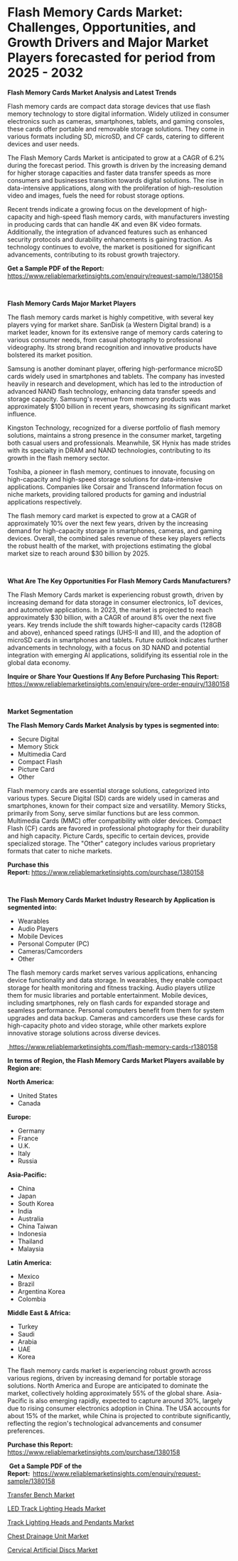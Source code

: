 <p><h1>Flash Memory Cards Market: Challenges, Opportunities, and Growth Drivers and Major Market Players forecasted for period from 2025 - 2032</h1></p><p><strong>Flash Memory Cards Market Analysis and Latest Trends</strong></p>
<p><p>Flash memory cards are compact data storage devices that use flash memory technology to store digital information. Widely utilized in consumer electronics such as cameras, smartphones, tablets, and gaming consoles, these cards offer portable and removable storage solutions. They come in various formats including SD, microSD, and CF cards, catering to different devices and user needs.</p><p>The Flash Memory Cards Market is anticipated to grow at a CAGR of 6.2% during the forecast period. This growth is driven by the increasing demand for higher storage capacities and faster data transfer speeds as more consumers and businesses transition towards digital solutions. The rise in data-intensive applications, along with the proliferation of high-resolution video and images, fuels the need for robust storage options. </p><p>Recent trends indicate a growing focus on the development of high-capacity and high-speed flash memory cards, with manufacturers investing in producing cards that can handle 4K and even 8K video formats. Additionally, the integration of advanced features such as enhanced security protocols and durability enhancements is gaining traction. As technology continues to evolve, the market is positioned for significant advancements, contributing to its robust growth trajectory.</p></p>
<p><strong>Get a Sample PDF of the Report:&nbsp;</strong> <a href="https://www.reliablemarketinsights.com/enquiry/request-sample/1380158?utm_campaign=2241&utm_medium=2&utm_source=Github&utm_content=ia&utm_term=06042025&utm_id=flash-memory-cards">https://www.reliablemarketinsights.com/enquiry/request-sample/1380158</a></p>
<p>&nbsp;</p>
<p><strong>Flash Memory Cards Major Market Players</strong></p>
<p><p>The flash memory cards market is highly competitive, with several key players vying for market share. SanDisk (a Western Digital brand) is a market leader, known for its extensive range of memory cards catering to various consumer needs, from casual photography to professional videography. Its strong brand recognition and innovative products have bolstered its market position.</p><p>Samsung is another dominant player, offering high-performance microSD cards widely used in smartphones and tablets. The company has invested heavily in research and development, which has led to the introduction of advanced NAND flash technology, enhancing data transfer speeds and storage capacity. Samsung's revenue from memory products was approximately $100 billion in recent years, showcasing its significant market influence.</p><p>Kingston Technology, recognized for a diverse portfolio of flash memory solutions, maintains a strong presence in the consumer market, targeting both casual users and professionals. Meanwhile, SK Hynix has made strides with its specialty in DRAM and NAND technologies, contributing to its growth in the flash memory sector.</p><p>Toshiba, a pioneer in flash memory, continues to innovate, focusing on high-capacity and high-speed storage solutions for data-intensive applications. Companies like Corsair and Transcend Information focus on niche markets, providing tailored products for gaming and industrial applications respectively.</p><p>The flash memory card market is expected to grow at a CAGR of approximately 10% over the next few years, driven by the increasing demand for high-capacity storage in smartphones, cameras, and gaming devices. Overall, the combined sales revenue of these key players reflects the robust health of the market, with projections estimating the global market size to reach around $30 billion by 2025.</p></p>
<p>&nbsp;</p>
<p><strong>What Are The Key Opportunities For Flash Memory Cards Manufacturers?</strong></p>
<p><p>The Flash Memory Cards market is experiencing robust growth, driven by increasing demand for data storage in consumer electronics, IoT devices, and automotive applications. In 2023, the market is projected to reach approximately $30 billion, with a CAGR of around 8% over the next five years. Key trends include the shift towards higher-capacity cards (128GB and above), enhanced speed ratings (UHS-II and III), and the adoption of microSD cards in smartphones and tablets. Future outlook indicates further advancements in technology, with a focus on 3D NAND and potential integration with emerging AI applications, solidifying its essential role in the global data economy.</p></p>
<p><strong>Inquire or Share Your Questions If Any Before Purchasing This Report:</strong> <a href="https://www.reliablemarketinsights.com/enquiry/pre-order-enquiry/1380158?utm_campaign=2241&utm_medium=2&utm_source=Github&utm_content=ia&utm_term=06042025&utm_id=flash-memory-cards">https://www.reliablemarketinsights.com/enquiry/pre-order-enquiry/1380158</a></p>
<p>&nbsp;</p>
<p><strong>Market Segmentation</strong></p>
<p><strong>The Flash Memory Cards Market Analysis by types is segmented into:</strong></p>
<p><ul><li>Secure Digital</li><li>Memory Stick</li><li>Multimedia Card</li><li>Compact Flash</li><li>Picture Card</li><li>Other</li></ul></p>
<p><p>Flash memory cards are essential storage solutions, categorized into various types. Secure Digital (SD) cards are widely used in cameras and smartphones, known for their compact size and versatility. Memory Sticks, primarily from Sony, serve similar functions but are less common. Multimedia Cards (MMC) offer compatibility with older devices. Compact Flash (CF) cards are favored in professional photography for their durability and high capacity. Picture Cards, specific to certain devices, provide specialized storage. The "Other" category includes various proprietary formats that cater to niche markets.</p></p>
<p><strong>Purchase this Report:&nbsp;</strong><a href="https://www.reliablemarketinsights.com/purchase/1380158?utm_campaign=2241&utm_medium=2&utm_source=Github&utm_content=ia&utm_term=06042025&utm_id=flash-memory-cards">https://www.reliablemarketinsights.com/purchase/1380158</a></p>
<p>&nbsp;</p>
<p><strong>The Flash Memory Cards Market Industry Research by Application is segmented into:</strong></p>
<p><ul><li>Wearables</li><li>Audio Players</li><li>Mobile Devices</li><li>Personal Computer (PC)</li><li>Cameras/Camcorders</li><li>Other</li></ul></p>
<p><p>The flash memory cards market serves various applications, enhancing device functionality and data storage. In wearables, they enable compact storage for health monitoring and fitness tracking. Audio players utilize them for music libraries and portable entertainment. Mobile devices, including smartphones, rely on flash cards for expanded storage and seamless performance. Personal computers benefit from them for system upgrades and data backup. Cameras and camcorders use these cards for high-capacity photo and video storage, while other markets explore innovative storage solutions across diverse devices.</p></p>
<p><a href="https://www.reliablemarketinsights.com/flash-memory-cards-r1380158?utm_campaign=2241&utm_medium=2&utm_source=Github&utm_content=ia&utm_term=06042025&utm_id=flash-memory-cards">&nbsp;https://www.reliablemarketinsights.com/flash-memory-cards-r1380158</a></p>
<p><strong>In terms of Region, the Flash Memory Cards Market Players available by Region are:</strong></p>
<p>
    <p> <strong> North America: </strong>
        <ul>
            <li>United States</li>
            <li>Canada</li>
        </ul>
        </p> 
    <p> <strong> Europe: </strong>
        <ul>
            <li>Germany</li>
            <li>France</li>
            <li>U.K.</li>
            <li>Italy</li>
            <li>Russia</li>
        </ul>
        </p> 
    <p> <strong> Asia-Pacific: </strong>
        <ul>
            <li>China</li>
            <li>Japan</li>
            <li>South Korea</li>
            <li>India</li>
            <li>Australia</li>
            <li>China Taiwan</li>
            <li>Indonesia</li>
            <li>Thailand</li>
            <li>Malaysia</li>
        </ul>
        </p> 
    <p> <strong> Latin America: </strong>
        <ul>
            <li>Mexico</li>
            <li>Brazil</li>
            <li>Argentina Korea</li>
            <li>Colombia</li>
        </ul>
        </p> 
    <p> <strong> Middle East & Africa: </strong>
        <ul>
            <li>Turkey</li>
            <li>Saudi</li>
            <li>Arabia</li>
            <li>UAE</li>
            <li>Korea</li>
        </ul>
    </p>
    </p>
<p><p>The flash memory cards market is experiencing robust growth across various regions, driven by increasing demand for portable storage solutions. North America and Europe are anticipated to dominate the market, collectively holding approximately 55% of the global share. Asia-Pacific is also emerging rapidly, expected to capture around 30%, largely due to rising consumer electronics adoption in China. The USA accounts for about 15% of the market, while China is projected to contribute significantly, reflecting the region's technological advancements and consumer preferences.</p></p>
<p><strong>Purchase this Report: </strong><a href="https://www.reliablemarketinsights.com/purchase/1380158?utm_campaign=2241&utm_medium=2&utm_source=Github&utm_content=ia&utm_term=06042025&utm_id=flash-memory-cards">https://www.reliablemarketinsights.com/purchase/1380158</a></p>
<p>&nbsp;<strong>Get a Sample PDF of the Report:&nbsp;&nbsp;</strong><a href="https://www.reliablemarketinsights.com/enquiry/request-sample/1380158?utm_campaign=2241&utm_medium=2&utm_source=Github&utm_content=ia&utm_term=06042025&utm_id=flash-memory-cards">https://www.reliablemarketinsights.com/enquiry/request-sample/1380158</a></p>
<p><strong></strong></p>
<p><p><a href="https://www.linkedin.com/pulse/strategic-market-outlook-transfer-bench-key-drivers-growth-trends-3tinc?utm_campaign=2241&utm_medium=2&utm_source=Github&utm_content=ia&utm_term=06042025&utm_id=flash-memory-cards">Transfer Bench Market</a></p><p><a href="https://github.com/delcirodda4f/Market-Research-Report-List-1/blob/main/led-track-lighting-heads-market.md?utm_campaign=2241&utm_medium=2&utm_source=Github&utm_content=ia&utm_term=06042025&utm_id=flash-memory-cards">LED Track Lighting Heads Market</a></p><p><a href="https://github.com/seherlouize/Market-Research-Report-List-1/blob/main/track-lighting-heads-and-pendants-market.md?utm_campaign=2241&utm_medium=2&utm_source=Github&utm_content=ia&utm_term=06042025&utm_id=flash-memory-cards">Track Lighting Heads and Pendants Market</a></p><p><a href="https://www.linkedin.com/pulse/chest-drainage-unit-market-analysis-size-share-trends-forecast-nbeic?utm_campaign=2241&utm_medium=2&utm_source=Github&utm_content=ia&utm_term=06042025&utm_id=flash-memory-cards">Chest Drainage Unit Market</a></p><p><a href="https://www.linkedin.com/pulse/cervical-artificial-discs-market-research-report-exploring-size-tfjmc?utm_campaign=2241&utm_medium=2&utm_source=Github&utm_content=ia&utm_term=06042025&utm_id=flash-memory-cards">Cervical Artificial Discs Market</a></p></p>